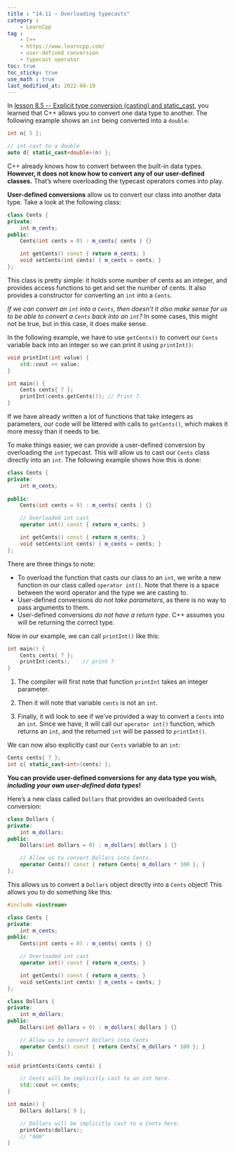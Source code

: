 ```yaml
---
title : "14.11 — Overloading typecasts"
category :
    - LearnCpp
tag : 
    - C++
    - https://www.learncpp.com/
    - user-defined conversion
    - typecast operator
toc: true  
toc_sticky: true 
use_math : true
last_modified_at: 2022-04-19
---
```



In [lesson 8.5 -- Explicit type conversion (casting) and static_cast](https://www.learncpp.com/cpp-tutorial/explicit-type-conversion-casting-and-static-cast/), you learned that C++ allows you to convert one data type to another. The following example shows an `int` being converted into a `double`:

```c++
int n{ 5 };

// int cast to a double
auto d{ static_cast<double>(n) }; 
```

C++ already knows how to convert between the built-in data types. **However, it does not know how to convert any of our user-defined classes.** That’s where overloading the typecast operators comes into play.

**User-defined conversions** allow us to convert our class into another data type. Take a look at the following class:

```c++
class Cents {
private:
    int m_cents;
public:
    Cents(int cents = 0) : m_cents{ cents } {}

    int getCents() const { return m_cents; }
    void setCents(int cents) { m_cents = cents; }
};
```

This class is pretty simple: it holds some number of cents as an integer, and provides access functions to get and set the number of cents. It also provides a constructor for converting an `int` into a `Cents`.

*If we can convert an `int` into a `Cents`, then doesn’t it also make sense for us to be able to convert a `Cents` back into an `int`?* In some cases, this might not be true, but in this case, it does make sense.

In the following example, we have to use `getCents()` to convert our `Cents` variable back into an integer so we can print it using `printInt()`:

```c++
void printInt(int value) {
    std::cout << value;
}

int main() {
    Cents cents{ 7 };
    printInt(cents.getCents()); // Print 7.
}
```

If we have already written a lot of functions that take integers as parameters, our code will be littered with calls to `getCents()`, which makes it more messy than it needs to be.

To make things easier, we can provide a user-defined conversion by overloading the `int` typecast. This will allow us to cast our `Cents` class directly into an `int`. The following example shows how this is done:

```c++
class Cents {
private:
    int m_cents;
    
public:
    Cents(int cents = 0) : m_cents{ cents } {}

    // Overloaded int cast
    operator int() const { return m_cents; }

    int getCents() const { return m_cents; }
    void setCents(int cents) { m_cents = cents; }
};
```

There are three things to note:

- To overload the function that casts our class to an `int`, we write a new function in our class called `operator int()`. Note that there is a space between the word operator and the type we are casting to.
- User-defined conversions *do not take parameters*, as there is no way to pass arguments to them.
- User-defined conversions *do not have a return type*. C++ assumes you will be returning the correct type.

Now in our example, we can call `printInt()` like this:

```c++
int main() {
    Cents cents{ 7 };
    printInt(cents);    // print 7
}
```

1. The compiler will first note that function `printInt` takes an integer parameter. 

2. Then it will note that variable `cents` is not an `int`. 

3. Finally, it will look to see if we’ve provided a way to convert a `Cents` into an `int`. Since we have, it will call our `operator int()` function, which returns an `int`, and the returned `int` will be passed to `printInt()`.

We can now also explicitly cast our `Cents` variable to an `int`:

```c++
Cents cents{ 7 };
int c{ static_cast<int>(cents) };
```

**You can provide user-defined conversions for any data type you wish, *including your own user-defined data types*!**

Here’s a new class called `Dollars` that provides an overloaded `Cents` conversion:

```c++
class Dollars {
private:
    int m_dollars;
public:
    Dollars(int dollars = 0) : m_dollars{ dollars } {}

    // Allow us to convert Dollars into Cents.
    operator Cents() const { return Cents{ m_dollars * 100 }; }
};
```

This allows us to convert a `Dollars` object directly into a `Cents` object! This allows you to do something like this:

```c++
#include <iostream>

class Cents {
private:
    int m_cents;
public:
    Cents(int cents = 0) : m_cents{ cents } {}

    // Overloaded int cast
    operator int() const { return m_cents; }

    int getCents() const { return m_cents; }
    void setCents(int cents) { m_cents = cents; }
};

class Dollars {
private:
    int m_dollars;
public:
    Dollars(int dollars = 0) : m_dollars{ dollars } {}

    // Allow us to convert Dollars into Cents
    operator Cents() const { return Cents{ m_dollars * 100 }; }
};

void printCents(Cents cents) {

    // Cents will be implicitly cast to an int here.
    std::cout << cents;     
}

int main() {
    Dollars dollars{ 9 };

    // Dollars will be implicitly cast to a Cents here.
    printCents(dollars);    
    // "900"
}
```
